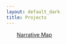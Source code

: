 ```yaml
---
layout: default_dark
title: Projects
---
```


<p>&emsp;&emsp;<a class="light-link hover-animation" href="Projects/Narrative Map.html">Narrative Map</a></p>
